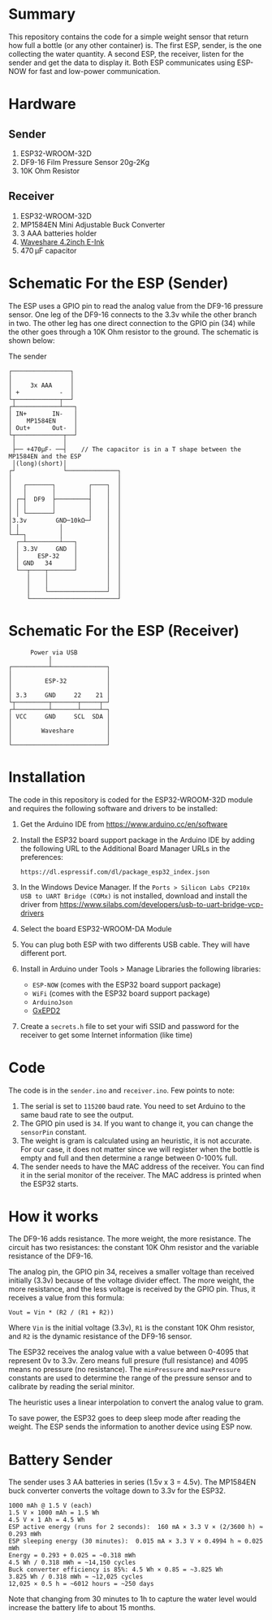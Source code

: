 # Summary
This repository contains the code for a simple weight sensor that return how full a bottle (or any other container) is. The first ESP, sender, is the one collecting the water quantity. A second ESP, the receiver, listen for the sender and get the data to display it. Both ESP communicates using ESP-NOW for fast and low-power communication.

# Hardware

## Sender
1. ESP32-WROOM-32D
1. DF9-16 Film Pressure Sensor 20g-2Kg 
1. 10K Ohm Resistor

## Receiver
1. ESP32-WROOM-32D
1. MP1584EN Mini Adjustable Buck Converter
1. 3 AAA batteries holder
1. [Waveshare 4.2inch E-Ink](https://www.waveshare.com/wiki/File:4.2inch-e-paper-b-specification.pdf)
1. 470 µF capacitor

# Schematic For the ESP (Sender)

The ESP uses a GPIO pin to read the analog value from the DF9-16 pressure sensor. One leg of the DF9-16 connects to the 3.3v while the other branch in two. The other leg has one direct connection to the GPIO pin (34) while the other goes through a 10K Ohm resistor to the ground. The schematic is shown below:

The sender 

```
┌────────────────┐
│                │
│     3x AAA     │
│ +           -  │
└┬────────────┬──┘
┌┴────────────┴───┐
│ IN+       IN-   │
│    MP1584EN     │
│ Out+      Out-  │
└┬─────────────┬──┘
 │             │
 ├── +470µF- ──┤    // The capacitor is in a T shape between the MP1584EN and the ESP
 │(long)(short)│
┌┘             └──────────────┐ 
│                             │
│   ┌───────┐         ┌────┐  │
│   │       │         │    │  │
│ ┌─┤  DF9  ├─────────┤    │  │
│ │ │       │         │    │  │
│ │ └───────┘         │    │  │
│3.3v        GND─10kΩ─┘    │  │
│ │           │            │  │
└─┴─┐         │            │  │
  ┌─┴─────────┴───┐        │  │
  │ 3.3V     GND  │        │  │
  │     ESP-32    │        │  │
  │ GND   34      │        │  │
  └──┬────┬───────┘        │  │
     │    │                │  │
     │    │                │  │
     │    └────────────────┘  │
     └────────────────────────┘
```

# Schematic For the ESP (Receiver)

```
      Power via USB
           │
┌──────────┴───────────────┐
│                          │
│         ESP-32           │
│                          │
│ 3.3     GND     22    21 │
└┬─────────┬───────┬─────┬─┘
┌┴─────────┴───────┴─────┴─┐
│ VCC     GND     SCL  SDA │
│                          │
│        Waveshare         │
│                          │
└──────────────────────────┘
```

# Installation

The code in this repository is coded for the ESP32-WROOM-32D module and requires the following software and drivers to be installed:

1. Get the Arduino IDE from https://www.arduino.cc/en/software
2. Install the ESP32 board support package in the Arduino IDE by adding the following URL to the Additional Board Manager URLs in the preferences:

    ```
    https://dl.espressif.com/dl/package_esp32_index.json
    ```
3. In the Windows Device Manager. If the `Ports > Silicon Labs CP210x USB to UART Bridge (COMx)` is not installed, download and install the driver from https://www.silabs.com/developers/usb-to-uart-bridge-vcp-drivers
4. Select the board ESP32-WROOM-DA Module
5. You can plug both ESP with two differents USB cable. They will have different port.
6. Install in Arduino under Tools > Manage Libraries the following libraries:
   - `ESP-NOW` (comes with the ESP32 board support package)
   - `WiFi` (comes with the ESP32 board support package)
   - `ArduinoJson`
   - [GxEPD2](https://github.com/ZinggJM/GxEPD2)
7. Create a `secrets.h` file to set your wifi SSID and password for the receiver to get some Internet information (like time)

# Code

The code is in the `sender.ino` and `receiver.ino`. Few points to note:

1. The serial is set to `115200` baud rate. You need to set Arduino to the same baud rate to see the output.
2. The GPIO pin used is `34`. If you want to change it, you can change the `sensorPin` constant.
3. The weight is gram is calculated using an heuristic, it is not accurate. For our case, it does not matter since we will register when the bottle is empty and full and then determine a range between 0-100% full.
4. The sender needs to have the MAC address of the receiver. You can find it in the serial monitor of the receiver. The MAC address is printed when the ESP32 starts.

# How it works

The DF9-16 adds resistance. The more weight, the more resistance. The circuit has two resistances: the constant 10K Ohm resistor and the variable resistance of the DF9-16. 

The analog pin, the GPIO pin 34, receives a smaller voltage than received initially (3.3v) because of the voltage divider effect. The more weight, the more resistance, and the less voltage is received by the GPIO pin. Thus, it receives a value from this formula:

```
Vout = Vin * (R2 / (R1 + R2))
```
Where `Vin` is the initial voltage (3.3v), `R1` is the constant 10K Ohm resistor, and `R2` is the dynamic resistance of the DF9-16 sensor.

The ESP32 receives the analog value with a value between 0-4095 that represent 0v to 3.3v. Zero means full presure (full resistance) and 4095 means no pressure (no resistance). The `minPressure` and `maxPressure` constants are used to determine the range of the pressure sensor and to calibrate by reading the serial minitor. 

The heuristic uses a linear interpolation to convert the analog value to gram.

To save power, the ESP32 goes to deep sleep mode after reading the weight. The ESP sends the information to another device using ESP now.

# Battery Sender
The sender uses 3 AA batteries in series (1.5v x 3 = 4.5v). The MP1584EN buck converter converts the voltage down to 3.3v for the ESP32. 

```
1000 mAh @ 1.5 V (each)
1.5 V × 1000 mAh = 1.5 Wh
4.5 V × 1 Ah = 4.5 Wh
ESP active energy (runs for 2 seconds):  160 mA × 3.3 V × (2/3600 h) ≈ 0.293 mWh
ESP sleeping energy (30 minutes):  0.015 mA × 3.3 V × 0.4994 h ≈ 0.025 mWh
Energy = 0.293 + 0.025 = ~0.318 mWh
4.5 Wh / 0.318 mWh = ~14,150 cycles
Buck converter efficiency is 85%: 4.5 Wh × 0.85 = ~3.825 Wh
3.825 Wh / 0.318 mWh ≈ ~12,025 cycles
12,025 × 0.5 h = ~6012 hours = ~250 days
```

Note that changing from 30 minutes to 1h to capture the water level would increase the battery life to about 15 months.